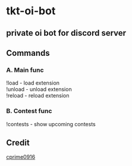 # tkt-oi-bot # 

## private oi bot for discord server ## 

## Commands ## 

### A. Main func ### 
!load - load extension  
!unload - unload extension  
!reload - reload extension 

### B. Contest func ###  
!contests - show upcoming contests

## Credit ## 
[cprime0916](https://github.com/cprime0916)